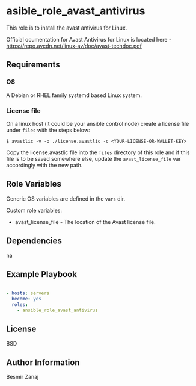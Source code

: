 # asible_role_avast_antivirus

This role is to install the avast antivirus for Linux. 

Official ocumentation for Avast Antivirus for Linux is located here - https://repo.avcdn.net/linux-av/doc/avast-techdoc.pdf


## Requirements

### OS

A Debian or RHEL family systemd based Linux system.

### License file

On a linux host (it could be your ansible control node) create a license file under `files` with the steps below:

```console
$ avastlic -v -o ./license.avastlic -c <YOUR-LICENSE-OR-WALLET-KEY>
```

Copy the license.avastlic file into the `files` directory of this role and if this file is to be saved somewhere else, update the `avast_license_file` var accordingly with the new path.

## Role Variables

Generic OS variables are defined in the `vars` dir.

Custom role variables:

- avast_license_file - The location of the Avast license file. 


## Dependencies

na

## Example Playbook

```yaml

- hosts: servers
  become: yes
  roles:
    - ansible_role_avast_antivirus
```

## License

BSD

## Author Information

Besmir Zanaj
